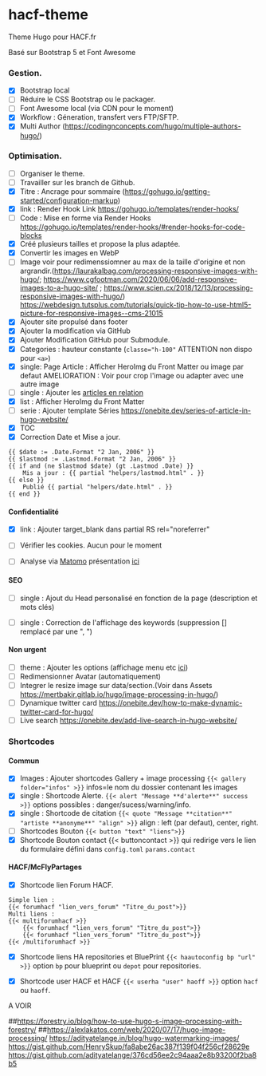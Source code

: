 # hacf-theme
Theme Hugo pour HACF.fr

Basé sur Bootstrap 5 et Font Awesome

### Gestion.
* [X] Bootstrap local
* [ ] Réduire le CSS Bootstrap ou le packager.
* [ ] Font Awesome local (via CDN pour le moment)
* [X] Workflow : Géneration, transfert vers FTP/SFTP.
* [X] Multi Author (https://codingnconcepts.com/hugo/multiple-authors-hugo/)

### Optimisation.
* [ ] Organiser le theme.
* [ ] Travailler sur les branch de Github.
* [X] Titre : Ancrage pour sommaire (https://gohugo.io/getting-started/configuration-markup)
* [X] link : Render Hook Link https://gohugo.io/templates/render-hooks/
* [ ] Code : Mise en forme via Render Hooks https://gohugo.io/templates/render-hooks/#render-hooks-for-code-blocks
* [X] Créé plusieurs tailles  et propose la plus adaptée.
* [X] Convertir les images en WebP
* [ ] Image voir pour redimenssiomner au max de la taille d'origine et non argrandir.(https://laurakalbag.com/processing-responsive-images-with-hugo/; https://www.cgfootman.com/2020/06/06/add-responsive-images-to-a-hugo-site/ ; https://www.scien.cx/2018/12/13/processing-responsive-images-with-hugo/) https://webdesign.tutsplus.com/tutorials/quick-tip-how-to-use-html5-picture-for-responsive-images--cms-21015
* [X] Ajouter site propulsé dans footer
* [X] Ajouter la modification via GitHub
* [X] Ajouter Modification GitHub pour Submodule.
* [X] Categories : hauteur constante (`classe="h-100"` ATTENTION non dispo pour `<a>`)
* [X] single: Page Article : Afficher HeroImg du Front Matter ou image par defaut AMELIORATION : Voir pour crop l'image ou adapter avec une autre image
* [ ] single : Ajouter les [articles en relation](https://bout2code.fr/tutos/creer-un-site-avec-hugo/comment-creer-un-site-avec-hugo-partie-7-ajouter-du-contenu-en-relation/)
* [X] list : Afficher HeroImg du Front Matter
* [ ] serie : Ajouter template Séries https://onebite.dev/series-of-article-in-hugo-website/
* [X] TOC
* [X] Correction Date et Mise a jour.
```
{{ $date := .Date.Format "2 Jan, 2006" }}
{{ $lastmod := .Lastmod.Format "2 Jan, 2006" }}
{{ if and (ne $lastmod $date) (gt .Lastmod .Date) }}
    Mis a jour : {{ partial "helpers/lastmod.html" . }}
{{ else }}
    Publié {{ partial "helpers/date.html" . }}
{{ end }}
```
  
#### Confidentialité
* [X] link : Ajouter target_blank dans partial RS rel="noreferrer"
* [ ] Vérifier les cookies. Aucun pour le moment
* [ ] Analyse via [Matomo](https://fr.matomo.org/) présentation [ici](https://zestedesavoir.com/tutoriels/2508/matomo-analytics/)


#### SEO
* [ ] single : Ajout du Head personalisé en fonction de la page (description et mots clés)
* [ ] single : Correction de l'affichage des keywords (suppression [] remplacé par une ", ")


#### Non urgent
* [ ] theme : Ajouter les options (affichage menu etc [ici](https://github.com/razonyang/hugo-theme-bootstrap/tree/master/layouts/partials/sidebar))
* [ ] Redimensionner Avatar (automatiquement)
* [ ] Integrer le resize image sur data/section.(Voir dans Assets https://mertbakir.gitlab.io/hugo/image-processing-in-hugo/)
* [ ] Dynamique twitter card https://onebite.dev/how-to-make-dynamic-twitter-card-for-hugo/
* [ ] Live search https://onebite.dev/add-live-search-in-hugo-website/

### Shortcodes
#### Commun
* [X] Images : Ajouter shortcodes Gallery + image processing `{{< gallery folder="infos" >}}` infos=le nom du dossier contenant les images
* [X] single : Shortcode Alerte. `{{< alert "Message **d'alerte**" success >}}` options possibles : danger/sucess/warning/info.
* [X] single : Shortcode de citation `{{< quote "Message **citation**" "artiste **anonyme**" "align" >}}` align : left (par defaut), center, right.
* [ ] Shortcodes Bouton `{{< button "text" "liens">}}`
* [X] Shortcode Bouton contact {{< buttoncontact >}} qui redirige vers le lien du formulaire défini dans `config.toml` `params.contact`

#### HACF/McFlyPartages
* [X] Shortcode lien Forum HACF. 
```
Simple lien : 
{{< forumhacf "lien_vers_forum" "Titre_du_post">}} 
Multi liens : 
{{< multiforumhacf >}}
    {{< forumhacf "lien_vers_forum" "Titre_du_post">}}
    {{< forumhacf "lien_vers_forum" "Titre_du_post">}}
{{< /multiforumhacf >}}
```
* [X] Shortcode liens HA repositories et BluePrint `{{< haautoconfig bp "url" >}}` option `bp` pour blueprint ou `depot` pour repositories.
* [X] Shortcode user HACF et HACF `{{< userha "user" haoff >}}` option `hacf` ou `haoff`.


A VOIR

##https://forestry.io/blog/how-to-use-hugo-s-image-processing-with-forestry/
##https://alexlakatos.com/web/2020/07/17/hugo-image-processing/
https://adityatelange.in/blog/hugo-watermarking-images/
https://gist.github.com/HenrySkup/fa8abe26ac387f139f04f256cf28629e
https://gist.github.com/adityatelange/376cd56ee2c94aaa2e8b93200f2ba8b5
